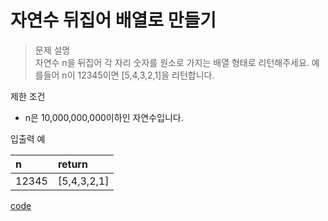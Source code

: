 # 자연수 뒤집어 배열로 만들기
>문제 설명<br>
자연수 n을 뒤집어 각 자리 숫자를 원소로 가지는 배열 형태로 리턴해주세요. 예를들어 n이 12345이면 [5,4,3,2,1]을 리턴합니다.

제한 조건
- n은 10,000,000,000이하인 자연수입니다.

입출력 예

| n | return | 
| :----------------- | :-----------  | 
| 12345 | [5,4,3,2,1] | 

[code](https://github.com/JiHoonAHN/CodingTest/blob/main/One%20Level/%EC%9E%90%EC%97%B0%EC%88%98%20%EB%92%A4%EC%A7%91%EC%96%B4%20%EB%B0%B0%EC%97%B4%EB%A1%9C%20%EB%A7%8C%EB%93%A4%EA%B8%B0.swift)